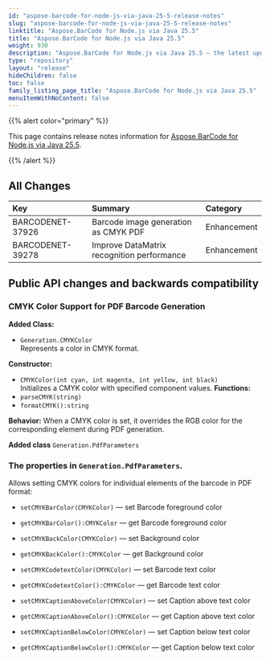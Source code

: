```yaml
---
id: "aspose-barcode-for-node-js-via-java-25-5-release-notes"
slug: "aspose-barcode-for-node-js-via-java-25-5-release-notes"
linktitle: "Aspose.BarCode for Node.js via Java 25.5"
title: "Aspose.BarCode for Node.js via Java 25.5"
weight: 930
description: "Aspose.BarCode for Node.js via Java 25.5 – the latest updates and fixes."
type: "repository"
layout: "release"
hideChildren: false
toc: false
family_listing_page_title: "Aspose.BarCode for Node.js via Java 25.5"
menuItemWithNoContent: false
---
```


{{% alert color="primary" %}} 

This page contains release notes information for [Aspose.BarCode for Node.js via Java 25.5](https://releases.aspose.com/barcode/nodejs/new-releases/aspose.barcode-for-node.js-via-java-25.5/).

{{% /alert %}} 
## **All Changes**

| **Key**           | **Summary**                                  | **Category**  |
|:------------------|:---------------------------------------------|:--------------|
| BARCODENET-37926  | Barcode image generation as CMYK PDF         | Enhancement   |
| BARCODENET-39278  | Improve DataMatrix recognition performance   | Enhancement   |

## Public API changes and backwards compatibility

### CMYK Color Support for PDF Barcode Generation

**Added Class:**
- `Generation.CMYKColor`  
  Represents a color in CMYK format.

**Constructor:**
- `CMYKColor(int cyan, int magenta, int yellow, int black)`  
  Initializes a CMYK color with specified component values.
  **Functions:**
- `parseCMYK(string)`
- `formatCMYK():string`

**Behavior:** When a CMYK color is set, it overrides the RGB color for the corresponding element during PDF generation.

**Added class** `Generation.PdfParameters`

### The properties in `Generation.PdfParameters`.
Allows setting CMYK colors for individual elements of the barcode in PDF format:

- `setCMYKBarColor(CMYKColor)` — set Barcode foreground color
- `getCMYKBarColor():CMYKColor` — get Barcode foreground color

- `setCMYKBackColor(CMYKColor)` — set Background color
- `getCMYKBackColor():CMYKColor` — get Background color

- `setCMYKCodetextColor(CMYKColor)` — set Barcode text color
- `getCMYKCodetextColor():CMYKColor` — get Barcode text color

- `setCMYKCaptionAboveColor(CMYKColor)` — set Caption above text color
- `getCMYKCaptionAboveColor():CMYKColor` — get Caption above text color

- `setCMYKCaptionBelowColor(CMYKColor)` — set Caption below text color
- `getCMYKCaptionBelowColor():CMYKColor` — get Caption below text color